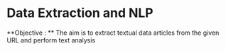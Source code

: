 # Data Extraction and NLP

**Objective : ** The aim is to extract textual data articles from the given URL and perform text analysis 
